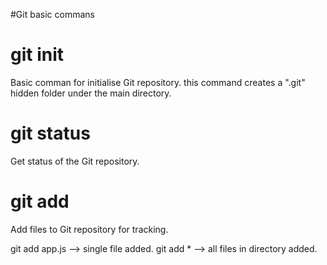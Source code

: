 #Git basic commans

git init
========
Basic comman for initialise Git repository.
this command creates a ".git" hidden folder under the main directory.

git status
==========
Get status of the Git repository.

git add
=======
Add files to Git repository for tracking.

git add app.js --> single file added.
git add * --> all files in directory added.

